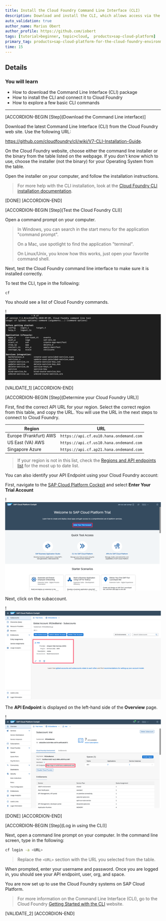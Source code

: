 ```yaml
---
title: Install the Cloud Foundry Command Line Interface (CLI)
description: Download and install the CLI, which allows access via the command line.
auto_validation: true
author_name: Marius Obert
author_profile: https://github.com/iobert
tags: [tutorial>beginner, topic>cloud,  products>sap-cloud-platform]
primary_tag: products>sap-cloud-platform-for-the-cloud-foundry-environment
time: 15
---
```


## Details
### You will learn  
 - How to download the Command Line Interface (CLI) package
 - How to install the CLI and connect it to Cloud Foundry
 - How to explore a few basic CLI commands

---

[ACCORDION-BEGIN [Step](Download the Command Line interface)]

Download the latest Command Line Interface (CLI) from the Cloud Foundry web site.  Use the following URL:  

<https://github.com/cloudfoundry/cli/wiki/V7-CLI-Installation-Guide>.

On the Cloud Foundry website, choose either the command line installer or the binary from the table listed on the webpage. If you don't know which to use, choose the installer (not the binary) for your Operating System from the table.

Open the installer on your computer, and follow the installation instructions.

> For more help with the CLI installation, look at the [Cloud Foundry CLI installation documentation](http://docs.cloudfoundry.org/cf-cli/install-go-cli.html).

[DONE]
[ACCORDION-END]

[ACCORDION-BEGIN [Step](Test the Cloud Foundry CLI)]

Open a command prompt on your computer.  

> In Windows, you can search in the start menu for the application "command prompt".  
>
> On a Mac, use spotlight to find the application "terminal".
>
> On Linux/Unix, you know how this works, just open your favorite command shell.

Next, test the Cloud Foundry command line interface to make sure it is installed correctly.

To test the CLI, type in the following:

    cf

You should see a list of Cloud Foundry commands.

!![Cloud Foundry list of Commands](cfhelp.png)

[VALIDATE_1]
[ACCORDION-END]

[ACCORDION-BEGIN [Step](Determine your Cloud Foundry URL)]

First, find the correct API URL for your region.  Select the correct region from this table, and copy the URL.  You will use the URL in the next steps to connect to Cloud Foundry.  

| Region                                          | URL                                         |
| ----------------------------------------------- | ---------------------------------------     |
| Europe (Frankfurt) AWS      | `https://api.cf.eu10.hana.ondemand.com`     |
| US East (VA) AWS              | `https://api.cf.us10.hana.ondemand.com`     |
| Singapore Azure       | `https://api.cf.ap21.hana.ondemand.com`     |

> If your region is not in this list, check the [Regions and API endpoints list](https://help.sap.com/viewer/65de2977205c403bbc107264b8eccf4b/Cloud/en-US/350356d1dc314d3199dca15bd2ab9b0e.html#loiof344a57233d34199b2123b9620d0bb41) for the most up to date list.

You can also identify your API Endpoint using your Cloud Foundry account:

First, navigate to the [SAP Cloud Platform Cockpit](https://hanatrial.ondemand.com) and select **Enter Your Trial Account**

!![entertrial](entertrial.png)

Next, click on the subaccount.

!![subaccount](subaccount.png)

The **API Endpoint** is displayed on the left-hand side of the **Overview** page.

!![endpoint](endpoint.png)

[DONE]
[ACCORDION-END]

[ACCORDION-BEGIN [Step](Log in using the CLI)]

Next, open a command line prompt on your computer.  In the command line screen, type in the following:

```bash
cf login -a <URL>
```
> Replace the `<URL>` section with the URL you selected from the table.

When prompted, enter your username and password.  Once you are logged in, you should see your API endpoint, user, org, and space.

You are now set up to use the Cloud Foundry systems on SAP Cloud Platform.

> For more information on the Command Line Interface (CLI), go to the Cloud Foundry [Getting Started with the CLI](http://docs.cloudfoundry.org/cf-cli/getting-started.html) website.

[VALIDATE_2]
[ACCORDION-END]
